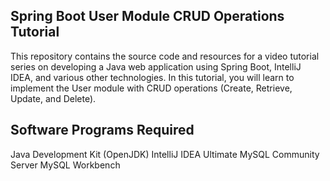 ## Spring Boot User Module CRUD Operations Tutorial
This repository contains the source code and resources for a video tutorial series on developing a Java web application using Spring Boot, IntelliJ IDEA, and various other technologies. 
In this tutorial, you will learn to implement the User module with CRUD operations (Create, Retrieve, Update, and Delete).

## Software Programs Required
Java Development Kit (OpenJDK)
IntelliJ IDEA Ultimate
MySQL Community Server
MySQL Workbench
